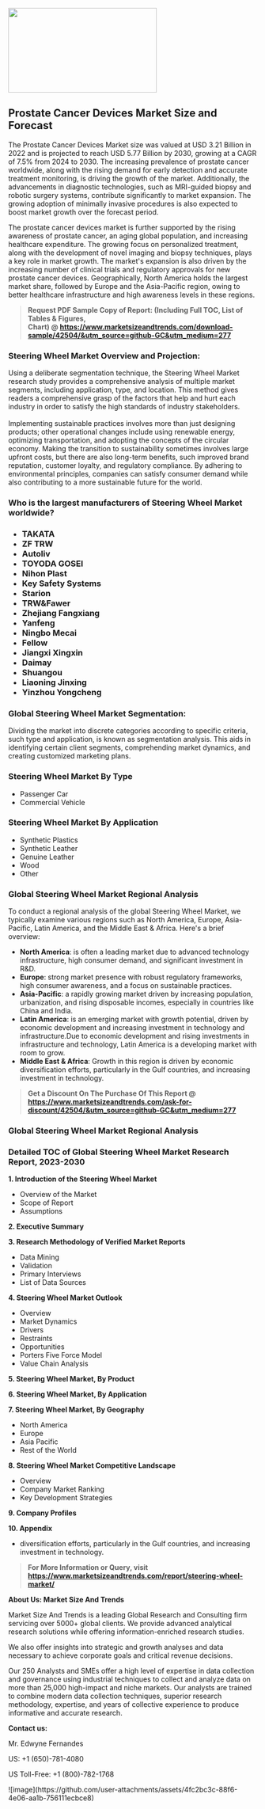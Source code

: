 <p><img class="alignnone size-medium wp-image-20088" src="https://ffe5etoiles.com/wp-content/uploads/2024/12/MST1-300x171.png" alt="" width="300" height="171" /></p><h2>Prostate Cancer Devices Market Size and Forecast</h2><p>The Prostate Cancer Devices Market size was valued at USD 3.21 Billion in 2022 and is projected to reach USD 5.77 Billion by 2030, growing at a CAGR of 7.5% from 2024 to 2030. The increasing prevalence of prostate cancer worldwide, along with the rising demand for early detection and accurate treatment monitoring, is driving the growth of the market. Additionally, the advancements in diagnostic technologies, such as MRI-guided biopsy and robotic surgery systems, contribute significantly to market expansion. The growing adoption of minimally invasive procedures is also expected to boost market growth over the forecast period.</p><p>The prostate cancer devices market is further supported by the rising awareness of prostate cancer, an aging global population, and increasing healthcare expenditure. The growing focus on personalized treatment, along with the development of novel imaging and biopsy techniques, plays a key role in market growth. The market's expansion is also driven by the increasing number of clinical trials and regulatory approvals for new prostate cancer devices. Geographically, North America holds the largest market share, followed by Europe and the Asia-Pacific region, owing to better healthcare infrastructure and high awareness levels in these regions.</p></p><blockquote id="" class=""><strong>Request PDF Sample Copy of Report: (Including Full TOC, List of Tables &amp; Figures, Chart)&nbsp;@&nbsp;<strong><a href="https://www.marketsizeandtrends.com/download-sample/42504/&utm_source=github-GC&utm_medium=277" target="_blank">https://www.marketsizeandtrends.com/download-sample/42504/&utm_source=github-GC&utm_medium=277</a></strong></strong></blockquote><h3 id="" class="">Steering Wheel Market&nbsp;Overview and Projection:</h3><p id="" class="">Using a deliberate segmentation technique, the Steering Wheel Market research study provides a comprehensive analysis of multiple market segments, including application, type, and location. This method gives readers a comprehensive grasp of the factors that help and hurt each industry in order to satisfy the high standards of industry stakeholders. <br /> <br />Implementing sustainable practices involves more than just designing products; other operational changes include using renewable energy, optimizing transportation, and adopting the concepts of the circular economy. Making the transition to sustainability sometimes involves large upfront costs, but there are also long-term benefits, such improved brand reputation, customer loyalty, and regulatory compliance. By adhering to environmental principles, companies can satisfy consumer demand while also contributing to a more sustainable future for the world.</p><h3 id="" class="">Who is the largest manufacturers of&nbsp;Steering Wheel Market worldwide?</h3><h3 class=""><p><ul><li>TAKATA </li><li> ZF TRW </li><li> Autoliv </li><li> TOYODA GOSEI </li><li> Nihon Plast </li><li> Key Safety Systems </li><li> Starion </li><li> TRW&Fawer </li><li> Zhejiang Fangxiang </li><li> Yanfeng </li><li> Ningbo Mecai </li><li> Fellow </li><li> Jiangxi Xingxin </li><li> Daimay </li><li> Shuangou </li><li> Liaoning Jinxing </li><li> Yinzhou Yongcheng</li></ul></p></h3><h3 id="" class="">Global&nbsp;Steering Wheel Market Segmentation:</h3><p id="" class="">Dividing the market into discrete categories according to specific criteria, such type and application, is known as segmentation analysis. This aids in identifying certain client segments, comprehending market dynamics, and creating customized marketing plans.</p><h3 id="" class="">Steering Wheel Market&nbsp;By Type</h3><p><p><ul><li>Passenger Car </li><li> Commercial Vehicle</p></li></ul></p></p><h3 id="" class="">Steering Wheel Market&nbsp;By Application</h3><p class=""><p><ul><li>Synthetic Plastics </li><li> Synthetic Leather </li><li> Genuine Leather </li><li> Wood </li><li> Other</li></ul></p></p><h3 id="" class="">Global Steering Wheel Market Regional Analysis</h3><p id="" class="">To conduct a regional analysis of the global Steering Wheel Market, we typically examine various regions such as North America, Europe, Asia-Pacific, Latin America, and the Middle East &amp; Africa. Here's a brief overview:</p><ul><li><strong>North America</strong>: is often a leading market due to advanced technology infrastructure, high consumer demand, and significant investment in R&amp;D.</li><li><strong>Europe</strong>: strong market presence with robust regulatory frameworks, high consumer awareness, and a focus on sustainable practices.</li><li><strong>Asia-Pacific</strong>: a rapidly growing market driven by increasing population, urbanization, and rising disposable incomes, especially in countries like China and India.</li><li><strong>Latin America</strong>: is an emerging market with growth potential, driven by economic development and increasing investment in technology and infrastructure.Due to economic development and rising investments in infrastructure and technology, Latin America is a developing market with room to grow.</li><li><strong>Middle East &amp; Africa</strong>: Growth in this region is driven by economic diversification efforts, particularly in the Gulf countries, and increasing investment in technology.</li></ul><blockquote id="" class=""><strong>Get a Discount On The Purchase Of This Report @ <strong><a href="https://www.marketsizeandtrends.com/ask-for-discount/42504/&utm_source=github-GC&utm_medium=277" target="_blank">https://www.marketsizeandtrends.com/ask-for-discount/42504/&utm_source=github-GC&utm_medium=277</a></strong></strong></blockquote><h3 id="" class="">Global Steering Wheel Market Regional Analysis</h3><h3 id="" class="">Detailed TOC of Global Steering Wheel Market Research Report, 2023-2030</h3><p id="" class=""><strong>1. Introduction of the Steering Wheel Market</strong></p><ul><li>Overview of the Market</li><li>Scope of Report</li><li>Assumptions</li></ul><p id="" class=""><strong>2. Executive Summary</strong></p><p id="" class=""><strong>3. Research Methodology of Verified Market Reports</strong></p><ul><li>Data Mining</li><li>Validation</li><li>Primary Interviews</li><li>List of Data Sources</li></ul><p id="" class=""><strong>4. Steering Wheel Market Outlook</strong></p><ul><li>Overview</li><li>Market Dynamics</li><li>Drivers</li><li>Restraints</li><li>Opportunities</li><li>Porters Five Force Model</li><li>Value Chain Analysis</li></ul><p id="" class=""><strong>5. Steering Wheel Market, By Product</strong></p><p id="" class=""><strong>6. Steering Wheel Market, By Application</strong></p><p id="" class=""><strong>7. Steering Wheel Market, By Geography</strong></p><ul><li>North America</li><li>Europe</li><li>Asia Pacific</li><li>Rest of the World</li></ul><p id="" class=""><strong>8. Steering Wheel Market Competitive Landscape</strong></p><ul><li>Overview</li><li>Company Market Ranking</li><li>Key Development Strategies</li></ul><p id="" class=""><strong>9. Company Profiles</strong></p><p id="" class=""><strong>10. Appendix</strong></p><ul><li>diversification efforts, particularly in the Gulf countries, and increasing investment in technology.</li></ul><blockquote id="" class=""><strong>For More Information or Query, visit <strong><strong><a href="https://www.marketsizeandtrends.com/report/steering-wheel-market/" target="_blank">https://www.marketsizeandtrends.com/report/steering-wheel-market/</a></strong></strong></strong></blockquote><p id="" class=""><strong>About Us: Market Size And Trends</strong></p><p id="" class="">Market Size And Trends is a leading Global Research and Consulting firm servicing over 5000+ global clients. We provide advanced analytical research solutions while offering information-enriched research studies.</p><p id="" class="">We also offer insights into strategic and growth analyses and data necessary to achieve corporate goals and critical revenue decisions.</p><p id="" class="">Our 250 Analysts and SMEs offer a high level of expertise in data collection and governance using industrial techniques to collect and analyze data on more than 25,000 high-impact and niche markets. Our analysts are trained to combine modern data collection techniques, superior research methodology, expertise, and years of collective experience to produce informative and accurate research.</p><p id="" class=""><strong>Contact us:</strong></p><p id="" class="">Mr. Edwyne Fernandes</p><p id="" class="">US: +1 (650)-781-4080</p><p id="" class="">US Toll-Free: +1 (800)-782-1768</p>
![image](https://github.com/user-attachments/assets/4fc2bc3c-88f6-4e06-aa1b-756111ecbce8)
